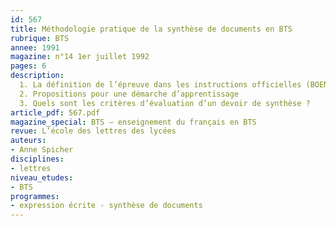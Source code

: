 ```yaml
---
id: 567
title: Méthodologie pratique de la synthèse de documents en BTS
rubrique: BTS
annee: 1991
magazine: n°14 1er juillet 1992
pages: 6
description: 
  1. La définition de l’épreuve dans les instructions officielles (BOEN du 25 mai 1989)
  2. Propositions pour une démarche d’apprentissage
  3. Quels sont les critères d’évaluation d’un devoir de synthèse ?
article_pdf: 567.pdf
magazine_special: BTS – enseignement du français en BTS
revue: L’école des lettres des lycées
auteurs:
- Anne Spicher
disciplines:
- lettres
niveau_etudes:
- BTS
programmes:
- expression écrite - synthèse de documents
---
```

